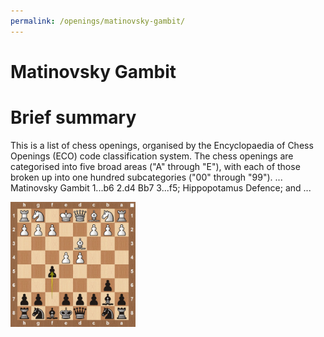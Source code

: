 ```yaml
---
permalink: /openings/matinovsky-gambit/
---
```

Matinovsky Gambit
=================

# Brief summary


This is a list of chess openings, organised by the Encyclopaedia of Chess Openings (ECO) code classification system. The chess openings are categorised into five broad areas ("A" through "E"), with each of those broken up into one hundred subcategories ("00" through "99"). ... Matinovsky Gambit 1...b6 2.d4 Bb7 3...f5; Hippopotamus Defence; and ...

<img src="/img/Matinovsky Gambit.jpg" width="200"/>
